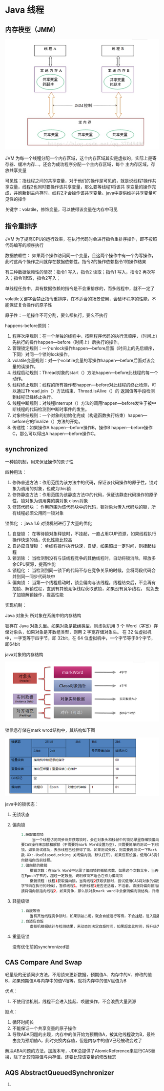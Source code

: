 # Java 线程

## 内存模型（JMM）
    
![alt 属性文本](./imgs/1.png)

JVM 为每一个线程分配一个内存区域，这个内存区域其实是虚拟的，实际上是寄存器、缓冲内存...，还会为成功程序分配一个主内存区域，每个
主内存区域，存放共享变量
  
可见性：指线程之间的共享变量，对于他们的操作是可见的，就是说线程1操作共享变量，线程2也同时要操作该共享变量，那么要等线程1将该共
享变量的操作完成，并刷新到主内存时，线程2才会操作该共享变量。java中提供维护共享变量可见性的操作

关键字：volatile，修饰变量，可以使得该变量在内存中可见

## 指令重排序

JVM 为了提高CPU的运行效率，在执行代码时会进行指令重排序操作，即不按照代码编写的顺序执行

数据依赖性： 如果两个操作访问同一个变量，且这两个操作中有一个为写操作，此时这两个操作之间就存在数据依赖性。指令2的操作依赖指令1的操作结果

有三种数据依赖性的情况：指令1 写入，指令2 读取；指令1 写入，指令2 再次写入；指令1读取，指令2写入；

单线程任务中，具有数据依赖的指令是不会重排序的，而多线程中，就不一定了

volatile关键字会禁止指令重排序，在不适合的场景使用，会破坏程序的性能，不能保证复合操作的原子性

原子性：一组操作不可分割，要么都执行，要么不执行

happens-before原则：
1. 程序次序规则：在一个单独的线程中，按照程序代码的执行流顺序，（时间上）先执行的操作happen—before（时间上）后执行的操作。
2. 管理锁定规则：一个unlock操作happen—before后面（时间上的先后顺序，下同）对同一个锁的lock操作。
3. volatile变量规则：对一个volatile变量的写操作happen—before后面对该变量的读操作。
4. 线程启动规则：Thread对象的start（）方法happen—before此线程的每一个动作。
5. 线程终止规则：线程的所有操作都happen—before对此线程的终止检测，可以通过Thread.join（）方法结束、Thread.isAlive（）的
返回值等手段检测到线程已经终止执行。
6. 线程中断规则：对线程interrupt（）方法的调用happen—before发生于被中断线程的代码检测到中断时事件的发生。
7. 对象终结规则：一个对象的初始化完成（构造函数执行结束）happen—before它的finalize（）方法的开始。
8. 传递性：如果操作A happen—before操作B，操作B happen—before操作C，那么可以得出A happen—before操作C。

## synchronized
    
一种锁机制，用来保证操作的原子性
    
四种用法：

1. 修饰普通方法：作用范围为该方法中的代码，保证该代码操作的原子性，锁对象为调用的对象，也成为this锁
2. 修饰静态方法：作用范围为该静态方法中的代码，保证该静态代码操作的原子性，锁对象为调用类的类对象  class对象
3. 修饰代码块 ： 作用范围为该代码块中的代码，锁对象为传入代码块的锁，所有线程必须公用同一锁对象
    
锁优化 ： java 1.6 对锁机制进行了大量的优化

1. 自旋锁 ： 在等待锁对象释放时，不挂起，一直占用CUP资源，如果线程执行操作快速的话，优化性能比较高
2. 自适应自旋锁 ： 单线程操作执行快速，自旋，如果超出一定时间，则挂起线程
3. 锁消除 ： 当检测到没有与该线程竞争的其他线程时，自动将锁消除，释放多余CPU资源，提高性能
4. 锁粗化 ： 当检测到同一锁下的代码不存在竞争关系的时候，会将两段代码合并到同一同步代码块中
5. 偏向锁 ： 当第一个线程启动时，锁会偏向与该线程，线程结束后，不会再有加锁、解锁过程，直到有其他竞争线程获取该锁，如果没有竞争线程，
就免去了加锁解锁操作，提高性能

实现机制：
    
Java 对象头 所对象在系统中的内存结构
    
锁存在 Java 对象头里。如果对象是数组类型，则虚拟机用 3 个 Word（字宽）存储对象头，如果对象是非数组类型，则用 2 字宽存储对象头。
在 32 位虚拟机中，一字宽等于四字节，即 32bit，在 64 位虚拟机中，一个字节等于8个字节，即64bit

java对象的内存结构

![alt 属性文本](./imgs/2.png)

锁信息存储在mark wrod结构中，其结构如下图

![alt 属性文本](./imgs/3.png)
    
java中的锁状态：

1. 无锁状态
2. 偏向锁

    ``` java
        1.获取偏向锁
             当一个线程访问同步块并获取锁时，会在对象头和栈帧中的锁记录里存储锁偏向的线程ID，以后在该线程进入和退出同步块时不需
        要CAS操作来加锁和解锁（不需要将mark Word设置为空），只需要简单的测试一下对象头的Mark Word里是否存储着指向当前线程的偏向
        锁。如果测试成功，表示线程已经获得了锁。如果测试失败，则需要再测试一下Mark Word中偏向锁的标志是否设置成1（可以通过java参
        数-XX:-UseBiasedLocking 关闭偏向锁，默认打开），如果没有设置，使用CAS竞争锁，如果设置了，则尝试使用CAS将对象头的偏
        向锁指向当前线程。
        2.偏向锁的撤销
            撤销次数：在mark Word中记录了偏向锁的撤销次数，如果这个次数太多，当再有线程获取该锁时，直接升级到轻量级锁，这个值记录
        在Epoch字节内，超过一定数量，说明该锁不适合在作为偏向锁
            撤销流程：线程1获取偏向锁，当有线程2获取该锁时，尝试使用CAS将对象的偏性锁指向自己，此时，要等到线程1进入安全区（没有
        字节码在执行的时候），暂停线程1，判断线程1是否还活着，不活着，直接将偏向锁指向线程2，如果活着，判断是否还竞争，不竞争，直
        接将偏向锁指向线程2，如果竞争，那么锁对象mark word中会撤销偏向锁结构，升级为轻量级锁结构
    ```
   
3. 轻量级锁

    ``` java
        1.自旋等待
            当有其他线程竞争锁时，如果锁被占用，就会自旋进行等待，不会挂起，进入阻塞状态
        2.自适应自旋
            虚拟机根据统计与检测结果，来动态的决定自旋时间，如果超出此时间，将升级为重量级锁，使用CAS竞争锁对象，进入阻塞状态
    ```
   
4. 重量级锁
    
    没有优化前的synchronized锁
    
## CAS  Compare And Swap
    
轻量级的无锁同步方法，不用锁来更新数据，预期值A、内存中的V、修改的值B，如果预期值A与内存中的值V相等，就将内存中的值V赋值为B

优点：  

1. 不使用锁机制，线程不会进入挂起、唤醒操作，不会浪费大量资源

缺点：

1. 循环时间长
2. 不能保证一个共享变量的原子操作
3. 导致ABA问题的出现，内存中的值开始为预期值A，被其他线程改为B，最终由变为预期值A，此时交换内存值，但是内存中的值V已经被改变过了

解决ABA问题的方法，加版本号，JDK总提供了AtomicReference来进行CAS替换，除了比较预期值与内存值，还要比较该变量的修改标志

## AQS AbstractQueuedSynchronizer

1. 

       
